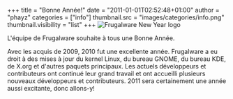 +++
title = "Bonne Année!"
date = "2011-01-01T02:52:48+01:00"
author = "phayz"
categories = ["info"]
thumbnail.src = "images/categories/info.png"
thumbnail.visibility = "list"
+++
![Frugalware New Year logo](images/data/FwNewYear.png)  
  

 L'équipe de Frugalware souhaite à tous une Bonne Année.  

 Avec les acquis de 2009, 2010 fut une excellente année. Frugalware a eu droit à des mises à jour du kernel Linux, du bureau GNOME, du bureau KDE, de X.org et d'autres paquets principaux. Les actuels développeurs et contributeurs ont continué leur grand travail et ont accueilli plusieurs nouveaux développeurs et contributeurs. 2011 sera certainement une année aussi excitante, donc allons-y!  
